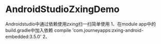 # AndroidStudioZxingDemo
Androidstudio中通过依赖使用zxing扫一扫简单使用
1、在module app中的build.gradle中加入依赖
 compile 'com.journeyapps:zxing-android-embedded:3.5.0'
2、
